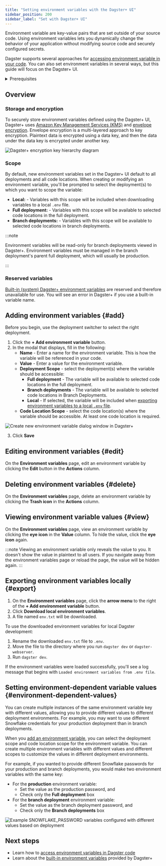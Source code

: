 ```yaml
---
title: "Setting environment variables with the Dagster+ UI"
sidebar_position: 200
sidebar_label: "Set with Dagster+ UI"
---
```


Environment variable are key-value pairs that are set outside of your source code. Using environment variables lets you dynamically change the behavior of your application without modifying source code and securely configured secrets.

Dagster supports several approaches for [accessing environment variable in your code](/todo). You can also set environment variables in several ways, but this guide will focus on the Dagster+ UI.

<details>
  <summary>Prerequisites</summary>

To configure environment variables in the Dagster+ UI , you'll need:

- **Organization Admin**, **Admin**, or **Editor** permissions for your Dagster+ account
- To be using Dagster version 1.0.17 or later

</details>

## Overview

### Storage and encryption

To securely store environment variables defined using the Dagster+ UI, Dagster+ uses [Amazon Key Management Services (KMS)](https://docs.aws.amazon.com/kms/index.html) and [envelope encryption](https://docs.aws.amazon.com/kms/latest/developerguide/concepts.html#enveloping). Envelope encryption is a multi-layered approach to key encryption. Plaintext data is encrypted using a data key, and then the data under the data key is encrypted under another key.

![Dagster+ encryption key hierarchy diagram](/images/dagster-plus/deployment/environment-variables/encryption-key-hierarchy.png)

### Scope

By default, new environment variables set in the Dagster+ UI default to all deployments and all code locations. When creating or modifying an environment variable, you'll be prompted to select the deployment(s) to which you want to scope the variable:

- **Local:** - Variables with this scope will be included when downloading variables to a local `.env` file.
- **Full deployment:** - Variables with this scope will be available to selected code locations in the full deployment.
- **Branch deployments:** - Variables with this scope will be available to selected code locations in branch deployments.

:::note

Environment variables will be read-only for branch deployments viewed in Dagster+. Environment variables must be managed in the branch deployment's parent full deployment, which will usually be production.

:::

### Reserved variables

[Built-in (system) Dagster+ environment variables](built-in) are reserved and therefore unavailable for use. You will see an error in Dagster+ if you use a built-in variable name.

## Adding environment variables \{#add}

Before you begin, use the deployment switcher to select the right deployment.

1. Click the **+ Add environment variable** button.
2. In the modal that displays, fill in the following:
    - **Name** - Enter a name for the environment variable. This is how the variable will be referenced in your code.
    - **Value** - Enter a value for the environment variable.
    - **Deployment Scope** - select the deployment(s) where the variable should be accessible:
        - **Full deployment** - The variable will be available to selected code locations in the full deployment.
        - **Branch deployments** - The variable will be available to selected code locations in Branch Deployments.
        - **Local** - If selected, the variable will be included when [exporting environment variables to a local `.env` file](#export).
    - **Code Location Scope** - select the code location(s) where the variable should be accessible. At least one code location is required.

![Create new environment variable dialog window in Dagster+](/images/dagster-plus/deployment/environment-variables/create-new-variable-in-ui.png)

3. Click **Save**

## Editing environment variables \{#edit}

On the **Environment variables** page, edit an environment variable by clicking the **Edit** button in the **Actions** column.

## Deleting environment variables \{#delete}

On the **Environment variables** page, delete an environment variable by clicking the **Trash icon** in the **Actions** column.

## Viewing environment variable values \{#view}

On the **Environment variables** page, view an environment variable by clicking the **eye icon** in the **Value** column. To hide the value, click the **eye icon** again.

:::note
Viewing an environment variable only reveals the value to you. It doesn't show the value in plaintext to all users. If you navigate away from the environment variables page or reload the page, the value will be hidden again.
:::

## Exporting environment variables locally \{#export}

1. On the **Environment variables** page, click the **arrow menu** to the right of the **+ Add environment variable** button.
2. Click **Download local environment variables**.
3. A file named `env.txt` will be downloaded.

To use the downloaded environment variables for local Dagster development:

1. Rename the downloaded `env.txt` file to `.env`.
2. Move the file to the directory where you run `dagster dev` or `dagster-webserver`.
3. Run `dagster dev`.

If the environment variables were loaded successfully, you'll see a log message that begins with `Loaded environment variables from .env file`.

## Setting environment-dependent variable values \{#environment-dependent-values}

You can create multiple instances of the same environment variable key with different values, allowing you to provide different values to different deployment environments. For example, you may want to use different Snowflake credentials for your production deployment than in branch deployments.

When you [add an environment variable](#add), you can select the deployment scope and code location scope for the environment variable. You can create multiple environment variables with different values and different scopes to customize the values in different deployment environments.

For example, if you wanted to provide different Snowflake passwords for your production and branch deployments, you would make two environment variables with the same key:

- For the **production** environment variable:
   - Set the value as the production password, and
   - Check only the **Full deployment** box
- For the **branch deployment** environment variable:
   - Set the value as the branch deployment password, and
   - Check only the **Branch deployments** box

![Example SNOWFLAKE_PASSWORD variables configured with different values based on deployment](/images/dagster-plus/deployment/environment-variables/same-variable-diff-scope.png)

## Next steps

- Learn how to [access environment variables in Dagster code](/guides/deploy/using-environment-variables-and-secrets#accessing-environment-variables)
- Learn about the [built-in environment variables](built-in) provided by Dagster+
